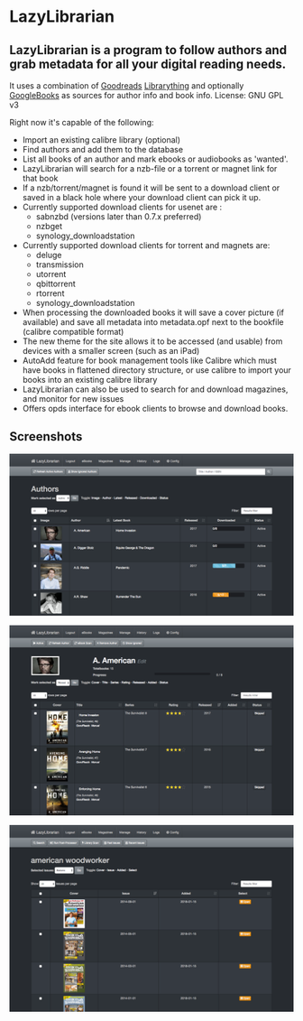 # LazyLibrarian

## LazyLibrarian is a program to follow authors and grab metadata for all your digital reading needs.

It uses a combination of [Goodreads](https://www.goodreads.com/) [Librarything](https://www.librarything.com/) and optionally [GoogleBooks](https://www.googleapis.com/books/v1/) as sources for author info and book info. License: GNU GPL v3

Right now it's capable of the following:
* Import an existing calibre library (optional)
* Find authors and add them to the database
* List all books of an author and mark ebooks or audiobooks as 'wanted'.
* LazyLibrarian will search for a nzb-file or a torrent or magnet link for that book
* If a nzb/torrent/magnet is found it will be sent to a download client or saved in a black hole where your download client can pick it up.
* Currently supported download clients for usenet are :
   * sabnzbd (versions later than 0.7.x preferred)
   * nzbget
   * synology_downloadstation
* Currently supported download clients for torrent and magnets are:
   * deluge
   * transmission
   * utorrent
   * qbittorrent
   * rtorrent
   * synology_downloadstation
* When processing the downloaded books it will save a cover picture (if available) and save all metadata into metadata.opf next to the bookfile (calibre compatible format)
* The new theme for the site allows it to be accessed (and usable) from devices with a smaller screen (such as an iPad)
* AutoAdd feature for book management tools like Calibre which must have books in flattened directory structure, or use calibre to import your books into an existing calibre library
* LazyLibrarian can also be used to search for and download magazines, and monitor for new issues
* Offers opds interface for ebook clients to browse and download books.

## Screenshots

![llmainpage](assets/screenshots/llmainpage.png)



![llauthdetail](assets/screenshots/llauthdetail.png)



![llmags](assets/screenshots/llmags.png)